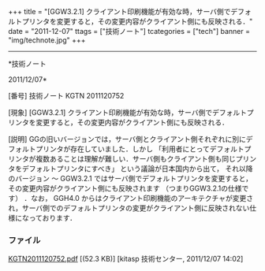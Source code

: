﻿+++
title = "[GGW3.2.1] クライアント印刷機能が有効な時，サーバ側でデフォルトプリンタを変更すると，その変更内容がクライアント側にも反映される．"
date = "2011-12-07"
ttags = ["技術ノート"]
tcategories = ["tech"]
banner = "img/technote.jpg"
+++

-----------------------------------------------------------------------------------------------------------------------------

*技術ノート

2011/12/07*


[番号]
技術ノート KGTN 2011120752

[現象]
[GGW3.2.1]
クライアント印刷機能が有効な時，サーバ側でデフォルトプリンタを変更すると，その変更内容がクライアント側にも反映される．

[説明]
GGの旧いバージョンでは，サーバ側とクライアント側それぞれに別にデフォルトプリンタが存在していました．しかし
「利用者にとってデフォルトプリンタが複数あることは理解が難しい．サーバ側もクライアント側も同じプリンタをデフォルトプリンタにすべき」
という議論が日本国内から出て， それ以降のバージョン 〜 GGW3.2.1
ではサーバ側でデフォルトプリンタを変更すると，その変更内容がクライアント側にも反映されます
（つまりGGW3.2.1の仕様です） ．なお， GGH4.0
からはクライアント印刷機能のアーキテクチャが変更され，サーバ側でのデフォルトプリンタの変更がクライアント側に反映されない仕様になっております．


### ファイル

 
 


[KGTN2011120752.pdf](http://techreport.kitasp.net/attachments/download/739/KGTN2011120752.pdf)
 [(52.3 KB)] [kitasp 技術センター, 2011/12/07
14:02]


 


 

